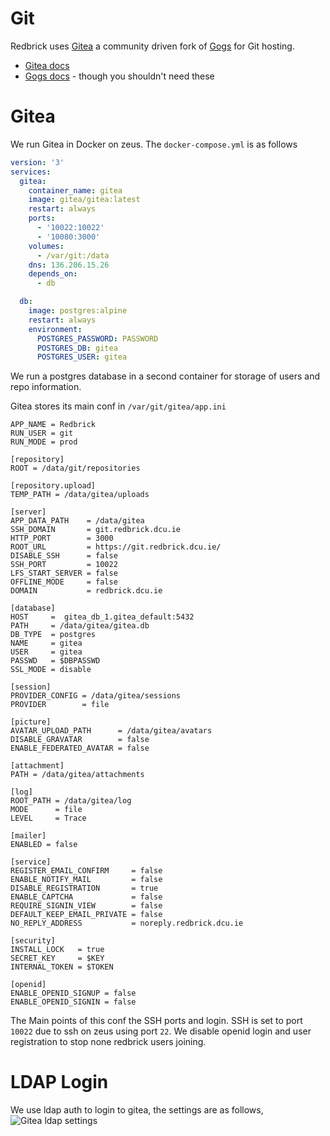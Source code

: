 # Git

Redbrick uses [Gitea](https://gitea.io/en-US/) a community driven fork of
[Gogs](https://gogs.io/) for Git hosting.

 - [Gitea docs](https://docs.gitea.io/en-us/)
 - [Gogs docs](https://gogs.io/docs) - though you shouldn't need these

# Gitea

We run Gitea in Docker on zeus. The `docker-compose.yml` is as follows
```yaml
version: '3'
services:
  gitea:
    container_name: gitea
    image: gitea/gitea:latest
    restart: always
    ports:
      - '10022:10022'
      - '10080:3000'
    volumes:
      - /var/git:/data
    dns: 136.206.15.26
    depends_on:
      - db

  db:
    image: postgres:alpine
    restart: always
    environment:
      POSTGRES_PASSWORD: PASSWORD
      POSTGRES_DB: gitea
      POSTGRES_USER: gitea
```

We run a postgres database in a second container for storage of users
and repo information.

Gitea stores its main conf in `/var/git/gitea/app.ini`
```
APP_NAME = Redbrick
RUN_USER = git
RUN_MODE = prod

[repository]
ROOT = /data/git/repositories

[repository.upload]
TEMP_PATH = /data/gitea/uploads

[server]
APP_DATA_PATH    = /data/gitea
SSH_DOMAIN       = git.redbrick.dcu.ie
HTTP_PORT        = 3000
ROOT_URL         = https://git.redbrick.dcu.ie/
DISABLE_SSH      = false
SSH_PORT         = 10022
LFS_START_SERVER = false
OFFLINE_MODE     = false
DOMAIN           = redbrick.dcu.ie

[database]
HOST     =  gitea_db_1.gitea_default:5432
PATH     = /data/gitea/gitea.db
DB_TYPE  = postgres
NAME     = gitea
USER     = gitea
PASSWD   = $DBPASSWD
SSL_MODE = disable

[session]
PROVIDER_CONFIG = /data/gitea/sessions
PROVIDER        = file

[picture]
AVATAR_UPLOAD_PATH      = /data/gitea/avatars
DISABLE_GRAVATAR        = false
ENABLE_FEDERATED_AVATAR = false

[attachment]
PATH = /data/gitea/attachments

[log]
ROOT_PATH = /data/gitea/log
MODE      = file
LEVEL     = Trace

[mailer]
ENABLED = false

[service]
REGISTER_EMAIL_CONFIRM     = false
ENABLE_NOTIFY_MAIL         = false
DISABLE_REGISTRATION       = true
ENABLE_CAPTCHA             = false
REQUIRE_SIGNIN_VIEW        = false
DEFAULT_KEEP_EMAIL_PRIVATE = false
NO_REPLY_ADDRESS           = noreply.redbrick.dcu.ie

[security]
INSTALL_LOCK   = true
SECRET_KEY     = $KEY
INTERNAL_TOKEN = $TOKEN

[openid]
ENABLE_OPENID_SIGNUP = false
ENABLE_OPENID_SIGNIN = false
```

The Main points of this conf the SSH ports and login.
SSH is set to port `10022` due to ssh on zeus using port `22`.
We disable openid login and user registration to stop none redbrick users
joining.

# LDAP Login

We use ldap auth to login to gitea, the settings are as follows,
![Gitea ldap settings](/img/gitea-ldap.png)
